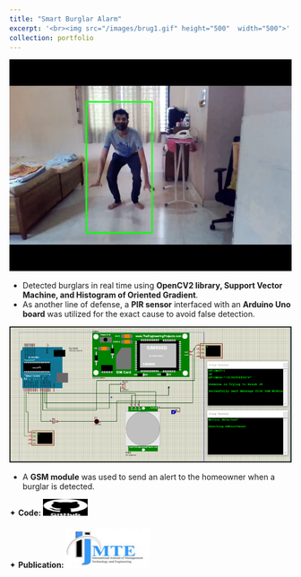 ```yaml
---
title: "Smart Burglar Alarm"
excerpt: '<br><img src="/images/brug1.gif" height="500"  width="500">'
collection: portfolio
---
```


![chor](/images/brug2.gif)

* Detected burglars in real time using **OpenCV2 library, Support Vector Machine, and Histogram of Oriented Gradient**.
* As another line of defense, a **PIR sensor** interfaced with an **Arduino Uno board** was utilized for the exact cause to avoid false detection.

![liveout](/images/sudam.png)
  
* A **GSM module** was used to send an alert to the homeowner when a burglar is detected.

<div class="flexcontainer">
  <div>
        <span>✦ <strong>Code:</strong></span> <a href="https://github.com/SudarshanaSRao/Python-and-its-applications-in-ML/tree/Human-detection" onclick="trackOutboundLink(this);">
      <img class="pulse" height="30px" src="/images/github-logo-git-hub-icon-with-text-on-white-and-black-background-free-vector.jpg" width="80px">
    </a>
  </div>
</div>
  
<div class="flexcontainer">
  <div>
        <span>✦ <strong>Publication:</strong></span> <a href="https://www.ijamtes.org/VOL-11-ISSUE-7-2021/" onclick="trackOutboundLink(this);">
      <img class="pulse" height="70px" src="/images/Down_ijmte.jpeg" width="150px">
    </a>
  </div>
</div>
<style>
  .flexcontainer {
    display: flex;
    align-items: center;
    margin-bottom: 20px; /* Adjust the value as needed */
  }
@keyframes pulse {
  0% {
    transform: scale(1);
  }
  50% {
    transform: scale(1.1);
  }
  100% {
    transform: scale(1);
  }
}
.pulse {
  animation: pulse 2s infinite ease-out;
}
</style>

<!-- This is an item in your portfolio. It can be have images or nice text. If you name the file .md, it will be parsed as markdown. If you name the file .html, it will be parsed as HTML.  -->
